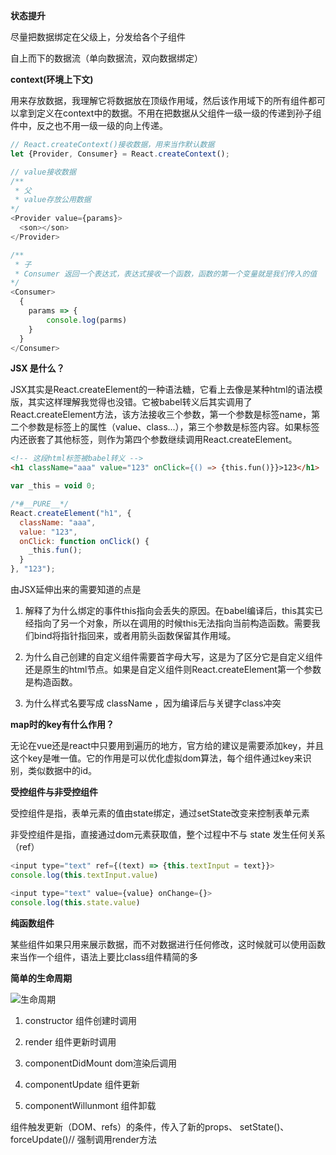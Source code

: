 **状态提升**

尽量把数据绑定在父级上，分发给各个子组件

自上而下的数据流（单向数据流，双向数据绑定）

**context(环境上下文)**

用来存放数据，我理解它将数据放在顶级作用域，然后该作用域下的所有组件都可以拿到定义在context中的数据。不用在把数据从父组件一级一级的传递到孙子组件中，反之也不用一级一级的向上传递。

```js
// React.createContext()接收数据，用来当作默认数据
let {Provider, Consumer} = React.createContext();

// value接收数据
/**
 * 父
 * value存放公用数据
*/
<Provider value={params}>
  <son></son>
</Provider>

/**
 * 子
 * Consumer 返回一个表达式，表达式接收一个函数，函数的第一个变量就是我们传入的值
*/
<Consumer>
  {
    params => {
        console.log(parms)
    }
  }
</Consumer>
```

**JSX 是什么？**

JSX其实是React.createElement的一种语法糖，它看上去像是某种html的语法模版，其实这样理解我觉得也没错。它被babel转义后其实调用了React.createElement方法，该方法接收三个参数，第一个参数是标签name，第二个参数是标签上的属性（value、class...），第三个参数是标签内容。如果标签内还嵌套了其他标签，则作为第四个参数继续调用React.createElement。

```html
<!-- 这段html标签被babel转义 --> 
<h1 className="aaa" value="123" onClick={() => {this.fun()}}>123</h1>
```

```js
var _this = void 0;

/*#__PURE__*/
React.createElement("h1", {
  className: "aaa",
  value: "123",
  onClick: function onClick() {
    _this.fun();
  }
}, "123");
```

由JSX延伸出来的需要知道的点是

1. 解释了为什么绑定的事件this指向会丢失的原因。在babel编译后，this其实已经指向了另一个对象，所以在调用的时候this无法指向当前构造函数。需要我们bind将指针指回来，或者用箭头函数保留其作用域。

2. 为什么自己创建的自定义组件需要首字母大写，这是为了区分它是自定义组件还是原生的html节点。如果是自定义组件则React.createElement第一个参数是构造函数。

3. 为什么样式名要写成 className ，因为编译后与关键字class冲突


**map时的key有什么作用？**

无论在vue还是react中只要用到遍历的地方，官方给的建议是需要添加key，并且这个key是唯一值。它的作用是可以优化虚拟dom算法，每个组件通过key来识别，类似数据中的id。

**受控组件与非受控组件**

受控组件是指，表单元素的值由state绑定，通过setState改变来控制表单元素

非受控组件是指，直接通过dom元素获取值，整个过程中不与 state 发生任何关系（ref）

```js
<input type="text" ref={(text) => {this.textInput = text}}>
console.log(this.textInput.value)

<input type="text" value={value} onChange={}>
console.log(this.state.value)
```

**纯函数组件**

某些组件如果只用来展示数据，而不对数据进行任何修改，这时候就可以使用函数来当作一个组件，语法上要比class组件精简的多

**简单的生命周期**

![生命周期](./static/img/react.png)

1. constructor 组件创建时调用

2. render 组件更新时调用

3. componentDidMount dom渲染后调用

4. componentUpdate 组件更新

5. componentWillunmont 组件卸载

组件触发更新（DOM、refs）的条件，传入了新的props、 setState()、 forceUpdate()// 强制调用render方法


